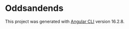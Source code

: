 # Oddsandends

This project was generated with [Angular CLI](https://github.com/angular/angular-cli) version 16.2.8.

